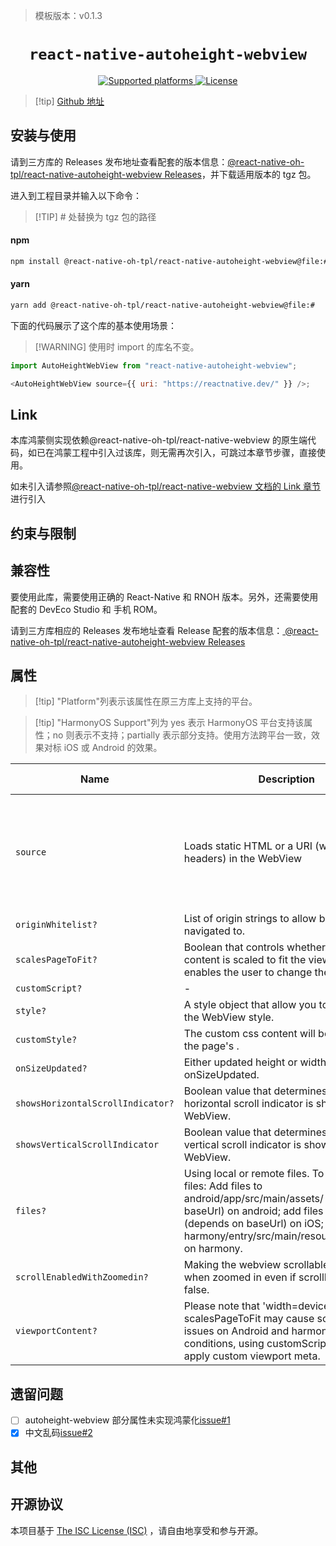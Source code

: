 > 模板版本：v0.1.3

<p align="center">
  <h1 align="center"> <code>react-native-autoheight-webview</code> </h1>
</p>
<p align="center">
    <a href="https://github.com/react-native-oh-library/react-native-autoheight-webview">
        <img src="https://img.shields.io/badge/platforms-android%20%7C%20ios%20%7C%20harmony%20-lightgrey.svg" alt="Supported platforms" />
    </a>
    <a href="https://github.com/iou90/react-native-autoheight-webview/blob/master/LICENSE">
        <img src="https://img.shields.io/badge/license-ISC-green.svg" alt="License" />
    </a>
</p>

> [!tip] [Github 地址](https://github.com/react-native-oh-library/react-native-autoheight-webview)

## 安装与使用

请到三方库的 Releases 发布地址查看配套的版本信息：[@react-native-oh-tpl/react-native-autoheight-webview Releases](https://github.com/react-native-oh-library/react-native-autoheight-webview/releases)，并下载适用版本的 tgz 包。

进入到工程目录并输入以下命令：

>[!TIP] # 处替换为 tgz 包的路径

<!-- tabs:start -->

#### **npm**

```bash
npm install @react-native-oh-tpl/react-native-autoheight-webview@file:#
```
#### **yarn**

```bash
yarn add @react-native-oh-tpl/react-native-autoheight-webview@file:#
```

<!-- tabs:end -->

下面的代码展示了这个库的基本使用场景：

>[!WARNING] 使用时 import 的库名不变。

```js
import AutoHeightWebView from "react-native-autoheight-webview";

<AutoHeightWebView source={{ uri: "https://reactnative.dev/" }} />;
```

## Link

本库鸿蒙侧实现依赖@react-native-oh-tpl/react-native-webview 的原生端代码，如已在鸿蒙工程中引入过该库，则无需再次引入，可跳过本章节步骤，直接使用。

如未引入请参照[@react-native-oh-tpl/react-native-webview 文档的 Link 章节](https://gitee.com/react-native-oh-library/usage-docs/blob/master/vmall/react-native-webview.md#link)进行引入

## 约束与限制

## 兼容性

要使用此库，需要使用正确的 React-Native 和 RNOH 版本。另外，还需要使用配套的 DevEco Studio 和 手机 ROM。

请到三方库相应的 Releases 发布地址查看 Release 配套的版本信息：[ @react-native-oh-tpl/react-native-autoheight-webview Releases](https://github.com/react-native-oh-library/react-native-autoheight-webview/releases)

## 属性

> [!tip] "Platform"列表示该属性在原三方库上支持的平台。

> [!tip] "HarmonyOS Support"列为 yes 表示 HarmonyOS 平台支持该属性；no 则表示不支持；partially 表示部分支持。使用方法跨平台一致，效果对标 iOS 或 Android 的效果。

| Name                              | Description                                                                                                                                                                                                                                   | Type                                                                                                          | Required | Platform | HarmonyOS Support                                                                                                 |
| --------------------------------- | --------------------------------------------------------------------------------------------------------------------------------------------------------------------------------------------------------------------------------------------- | ------------------------------------------------------------------------------------------------------------- | -------- | -------- | ----------------------------------------------------------------------------------------------------------------- |
| `source`                          | Loads static HTML or a URI (with optional headers) in the WebView                                                                                                                                                                             | object                                                                                                        | yes      | All      | partially (Only of: <br />**Load uri :**<br />uri <br />headers <br />**Static HTML :**<br />html <br />baseUrl ) |
| `originWhitelist?`                | List of origin strings to allow being navigated to.                                                                                                                                                                                           | string[]                                                                                                      | No       | All      | yes                                                                                                               |
| `scalesPageToFit?`                | Boolean that controls whether the web content is scaled to fit the view and enables the user to change the scale.                                                                                                                             | boolean                                                                                                       | No       | android  | yes                                                                                                               |
| `customScript?`                   | -                                                                                                                                                                                                                                             | string                                                                                                        | No       | All      | yes                                                                                                               |
| `style?`                          | A style object that allow you to customize the WebView style.                                                                                                                                                                                 | Style                                                                                                         | No       | All      | yes                                                                                                               |
| `customStyle?`                    | The custom css content will be added to the page's <head>.                                                                                                                                                                                    | string                                                                                                        | No       | All      | yes                                                                                                               |
| `onSizeUpdated?`                  | Either updated height or width will trigger onSizeUpdated.                                                                                                                                                                                    | function                                                                                                      | No       | All      | yes                                                                                                               |
| `showsHorizontalScrollIndicator?` | Boolean value that determines whether a horizontal scroll indicator is shown in the WebView.                                                                                                                                                  | boolean                                                                                                       | No       | All      | yes                                                                                                               |
| `showsVerticalScrollIndicator`    | Boolean value that determines whether a vertical scroll indicator is shown in the WebView.                                                                                                                                                    | boolean                                                                                                       | No       | All      | yes                                                                                                               |
| `files?`                          | Using local or remote files. To add local files: Add files to android/app/src/main/assets/ (depends on baseUrl) on android; add files to web/ (depends on baseUrl) on iOS; add files to harmony/entry/src/main/resoureces/rawfile on harmony. | PropTypes.arrayOf(PropTypes.shape({ href: PropTypes.string, type: PropTypes.string, rel: PropTypes.string })) | No       | All      | yes                                                                                                               |
| `scrollEnabledWithZoomedin?`      | Making the webview scrollable on iOS when zoomed in even if scrollEnabled is false.                                                                                                                                                           | boolean                                                                                                       | No       | ios      | no                                                                                                                |
| `viewportContent?`                | Please note that 'width=device-width' with scalesPageToFit may cause some layout issues on Android and harmony, for these conditions, using customScript prop to apply custom viewport meta.                                                  | string                                                                                                        | No       | All      | yes                                                                                                               |

## 遗留问题

- [ ] autoheight-webview 部分属性未实现鸿蒙化[issue#1](https://github.com/react-native-oh-library/react-native-autoheight-webview/issues/1)
- [x] 中文乱码[issue#2](https://github.com/react-native-oh-library/react-native-autoheight-webview/issues/2)

## 其他

## 开源协议

本项目基于 [The ISC License (ISC)](https://github.com/iou90/react-native-autoheight-webview/blob/master/LICENSE) ，请自由地享受和参与开源。
